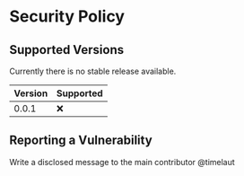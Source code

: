 # Security Policy

## Supported Versions

Currently there is no stable release available.

| Version | Supported          |
| ------- | ------------------ |
| 0.0.1   | :x:                |

## Reporting a Vulnerability

Write a disclosed message to the main contributor @timelaut
